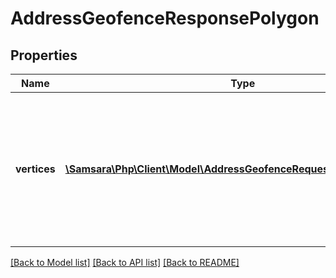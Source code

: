 # AddressGeofenceResponsePolygon

## Properties
Name | Type | Description | Notes
------------ | ------------- | ------------- | -------------
**vertices** | [**\Samsara\Php\Client\Model\AddressGeofenceRequestPolygonVertices[]**](AddressGeofenceRequestPolygonVertices.md) | The vertices of the polygon geofence. These geofence vertices describe the perimeter of the polygon. | [optional] 

[[Back to Model list]](../../README.md#documentation-for-models) [[Back to API list]](../../README.md#documentation-for-api-endpoints) [[Back to README]](../../README.md)


